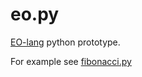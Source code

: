 # eo.py
[EO-lang](https://github.com/yegor256/eo) python prototype.

For example see [fibonacci.py](https://github.com/g4s8/eo.py/blob/master/fibonacci.py)
